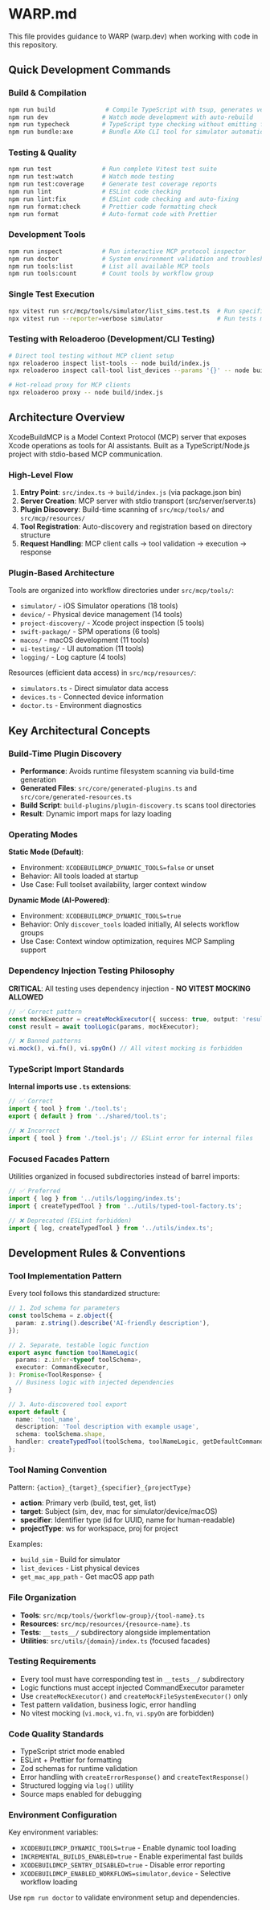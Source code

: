 # WARP.md

This file provides guidance to WARP (warp.dev) when working with code in this repository.

## Quick Development Commands

### Build & Compilation
```bash
npm run build              # Compile TypeScript with tsup, generates version info
npm run dev               # Watch mode development with auto-rebuild
npm run typecheck         # TypeScript type checking without emitting files
npm run bundle:axe        # Bundle AXe CLI tool for simulator automation
```

### Testing & Quality
```bash
npm run test              # Run complete Vitest test suite
npm run test:watch        # Watch mode testing
npm run test:coverage     # Generate test coverage reports
npm run lint              # ESLint code checking
npm run lint:fix          # ESLint code checking and auto-fixing
npm run format:check      # Prettier code formatting check
npm run format            # Auto-format code with Prettier
```

### Development Tools
```bash
npm run inspect           # Run interactive MCP protocol inspector
npm run doctor            # System environment validation and troubleshooting
npm run tools:list        # List all available MCP tools
npm run tools:count       # Count tools by workflow group
```

### Single Test Execution
```bash
npx vitest run src/mcp/tools/simulator/list_sims.test.ts  # Run specific test file
npx vitest run --reporter=verbose simulator               # Run tests matching pattern
```

### Testing with Reloaderoo (Development/CLI Testing)
```bash
# Direct tool testing without MCP client setup
npx reloaderoo inspect list-tools -- node build/index.js
npx reloaderoo inspect call-tool list_devices --params '{}' -- node build/index.js

# Hot-reload proxy for MCP clients
npx reloaderoo proxy -- node build/index.js
```

## Architecture Overview

XcodeBuildMCP is a Model Context Protocol (MCP) server that exposes Xcode operations as tools for AI assistants. Built as a TypeScript/Node.js project with stdio-based MCP communication.

### High-Level Flow
1. **Entry Point**: `src/index.ts` → `build/index.js` (via package.json bin)
2. **Server Creation**: MCP server with stdio transport (src/server/server.ts)
3. **Plugin Discovery**: Build-time scanning of `src/mcp/tools/` and `src/mcp/resources/`
4. **Tool Registration**: Auto-discovery and registration based on directory structure
5. **Request Handling**: MCP client calls → tool validation → execution → response

### Plugin-Based Architecture
Tools are organized into workflow directories under `src/mcp/tools/`:
- `simulator/` - iOS Simulator operations (18 tools)
- `device/` - Physical device management (14 tools)
- `project-discovery/` - Xcode project inspection (5 tools)
- `swift-package/` - SPM operations (6 tools)
- `macos/` - macOS development (11 tools)
- `ui-testing/` - UI automation (11 tools)
- `logging/` - Log capture (4 tools)

Resources (efficient data access) in `src/mcp/resources/`:
- `simulators.ts` - Direct simulator data access
- `devices.ts` - Connected device information
- `doctor.ts` - Environment diagnostics

## Key Architectural Concepts

### Build-Time Plugin Discovery
- **Performance**: Avoids runtime filesystem scanning via build-time generation
- **Generated Files**: `src/core/generated-plugins.ts` and `src/core/generated-resources.ts`
- **Build Script**: `build-plugins/plugin-discovery.ts` scans tool directories
- **Result**: Dynamic import maps for lazy loading

### Operating Modes
**Static Mode (Default)**:
- Environment: `XCODEBUILDMCP_DYNAMIC_TOOLS=false` or unset
- Behavior: All tools loaded at startup
- Use Case: Full toolset availability, larger context window

**Dynamic Mode (AI-Powered)**:
- Environment: `XCODEBUILDMCP_DYNAMIC_TOOLS=true`
- Behavior: Only `discover_tools` loaded initially, AI selects workflow groups
- Use Case: Context window optimization, requires MCP Sampling support

### Dependency Injection Testing Philosophy
**CRITICAL**: All testing uses dependency injection - **NO VITEST MOCKING ALLOWED**
```typescript
// ✅ Correct pattern
const mockExecutor = createMockExecutor({ success: true, output: 'result' });
const result = await toolLogic(params, mockExecutor);

// ❌ Banned patterns
vi.mock(), vi.fn(), vi.spyOn() // All vitest mocking is forbidden
```

### TypeScript Import Standards
**Internal imports use `.ts` extensions**:
```typescript
// ✅ Correct
import { tool } from './tool.ts';
export { default } from '../shared/tool.ts';

// ❌ Incorrect  
import { tool } from './tool.js'; // ESLint error for internal files
```

### Focused Facades Pattern
Utilities organized in focused subdirectories instead of barrel imports:
```typescript
// ✅ Preferred
import { log } from '../utils/logging/index.ts';
import { createTypedTool } from '../utils/typed-tool-factory.ts';

// ❌ Deprecated (ESLint forbidden)
import { log, createTypedTool } from '../utils/index.ts';
```

## Development Rules & Conventions

### Tool Implementation Pattern
Every tool follows this standardized structure:
```typescript
// 1. Zod schema for parameters
const toolSchema = z.object({
  param: z.string().describe('AI-friendly description'),
});

// 2. Separate, testable logic function
export async function toolNameLogic(
  params: z.infer<typeof toolSchema>,
  executor: CommandExecutor,
): Promise<ToolResponse> {
  // Business logic with injected dependencies
}

// 3. Auto-discovered tool export
export default {
  name: 'tool_name',
  description: 'Tool description with example usage',
  schema: toolSchema.shape,
  handler: createTypedTool(toolSchema, toolNameLogic, getDefaultCommandExecutor),
};
```

### Tool Naming Convention
Pattern: `{action}_{target}_{specifier}_{projectType}`
- **action**: Primary verb (build, test, get, list)
- **target**: Subject (sim, dev, mac for simulator/device/macOS)
- **specifier**: Identifier type (id for UUID, name for human-readable)
- **projectType**: ws for workspace, proj for project

Examples:
- `build_sim` - Build for simulator
- `list_devices` - List physical devices  
- `get_mac_app_path` - Get macOS app path

### File Organization
- **Tools**: `src/mcp/tools/{workflow-group}/{tool-name}.ts`
- **Resources**: `src/mcp/resources/{resource-name}.ts`
- **Tests**: `__tests__/` subdirectory alongside implementation
- **Utilities**: `src/utils/{domain}/index.ts` (focused facades)

### Testing Requirements
- Every tool must have corresponding test in `__tests__/` subdirectory
- Logic functions must accept injected CommandExecutor parameter
- Use `createMockExecutor()` and `createMockFileSystemExecutor()` only
- Test pattern validation, business logic, error handling
- No vitest mocking (`vi.mock`, `vi.fn`, `vi.spyOn` are forbidden)

### Code Quality Standards
- TypeScript strict mode enabled
- ESLint + Prettier for formatting
- Zod schemas for runtime validation  
- Error handling with `createErrorResponse()` and `createTextResponse()`
- Structured logging via `log()` utility
- Source maps enabled for debugging

### Environment Configuration
Key environment variables:
- `XCODEBUILDMCP_DYNAMIC_TOOLS=true` - Enable dynamic tool loading
- `INCREMENTAL_BUILDS_ENABLED=true` - Enable experimental fast builds
- `XCODEBUILDMCP_SENTRY_DISABLED=true` - Disable error reporting
- `XCODEBUILDMCP_ENABLED_WORKFLOWS=simulator,device` - Selective workflow loading

Use `npm run doctor` to validate environment setup and dependencies.